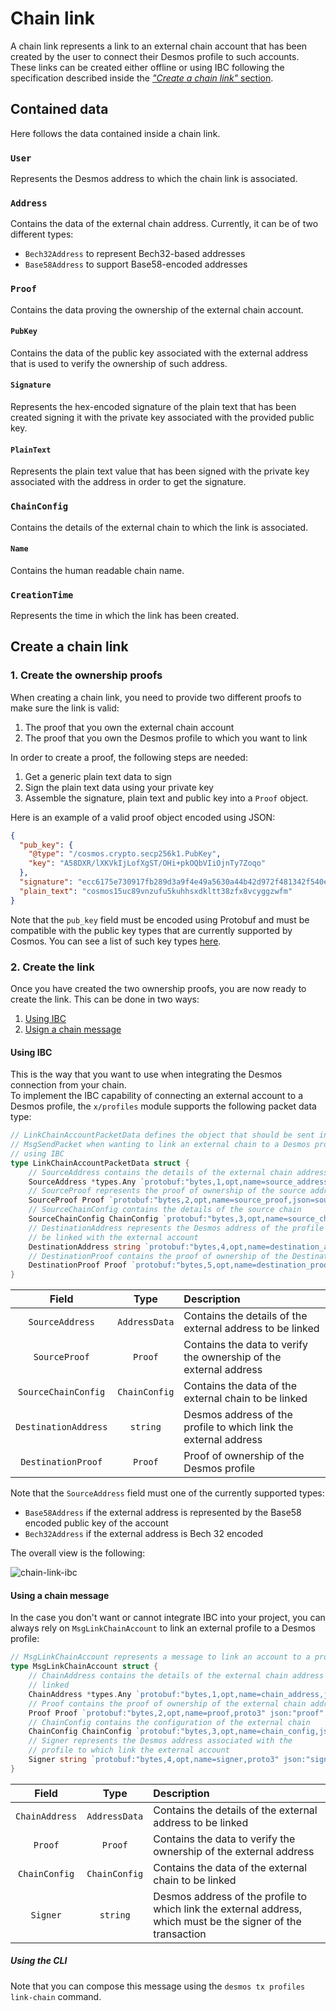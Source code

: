 # Chain link
A chain link represents a link to an external chain account that has been created by the user to connect their Desmos profile to such accounts. These links can be created either offline or using IBC following the specification described inside the [_"Create a chain link"_ section](#create-a-chain-link). 

## Contained data
Here follows the data contained inside a chain link. 

### `User`
Represents the Desmos address to which the chain link is associated.

### `Address`
Contains the data of the external chain address. Currently, it can be of two different types: 

- `Bech32Address` to represent Bech32-based addresses
- `Base58Address` to support Base58-encoded addresses

### `Proof`
Contains the data proving the ownership of the external chain account. 

#### `PubKey`
Contains the data of the public key associated with the external address that is used to verify the ownership of such address.

#### `Signature`
Represents the hex-encoded signature of the plain text that has been created signing it with the private key associated with the provided public key. 

#### `PlainText`
Represents the plain text value that has been signed with the private key associated with the address in order to get the signature. 

### `ChainConfig`
Contains the details of the external chain to which the link is associated. 

#### `Name`
Contains the human readable chain name. 

### `CreationTime`
Represents the time in which the link has been created.

## Create a chain link
### 1. Create the ownership proofs
When creating a chain link, you need to provide two different proofs to make sure the link is valid:

1. The proof that you own the external chain account 
2. The proof that you own the Desmos profile to which you want to link

In order to create a proof, the following steps are needed: 

1. Get a generic plain text data to sign
2. Sign the plain text data using your private key 
3. Assemble the signature, plain text and public key into a `Proof` object. 

Here is an example of a valid proof object encoded using JSON: 
```json
{
  "pub_key": {
    "@type": "/cosmos.crypto.secp256k1.PubKey",
    "key": "A58DXR/lXKVkIjLofXgST/OHi+pkOQbVIiOjnTy7Zoqo"
  },
  "signature": "ecc6175e730917fb289d3a9f4e49a5630a44b42d972f481342f540e09def2ec5169780d85c4e060d52cc3ffb3d677745a4d56cd385760735bc6db0f1816713be",
  "plain_text": "cosmos15uc89vnzufu5kuhhsxdkltt38zfx8vcyggzwfm"
}
```

Note that the `pub_key` field must be encoded using Protobuf and must be compatible with the public key types that are currently supported by Cosmos. You can see a list of such key types [here](https://github.com/cosmos/cosmos-sdk/tree/master/proto/cosmos/crypto).

### 2. Create the link
Once you have created the two ownership proofs, you are now ready to create the link. This can be done in two ways: 
1. [Using IBC](#using-ibc)
2. [Usign a chain message](#using-chain-message)

#### Using IBC
This is the way that you want to use when integrating the Desmos connection from your chain.  
To implement the IBC capability of connecting an external account to a Desmos profile, the `x/profiles` module supports the following packet data type: 

```go
// LinkChainAccountPacketData defines the object that should be sent inside a
// MsgSendPacket when wanting to link an external chain to a Desmos profile
// using IBC
type LinkChainAccountPacketData struct {
    // SourceAddress contains the details of the external chain address
    SourceAddress *types.Any `protobuf:"bytes,1,opt,name=source_address,json=sourceAddress,proto3" json:"source_address,omitempty" yaml:"source_address"`
    // SourceProof represents the proof of ownership of the source address
    SourceProof Proof `protobuf:"bytes,2,opt,name=source_proof,json=sourceProof,proto3" json:"source_proof" yaml:"source_proof"`
    // SourceChainConfig contains the details of the source chain
    SourceChainConfig ChainConfig `protobuf:"bytes,3,opt,name=source_chain_config,json=sourceChainConfig,proto3" json:"source_chain_config" yaml:"source_chain_config"`
    // DestinationAddress represents the Desmos address of the profile that should
    // be linked with the external account
    DestinationAddress string `protobuf:"bytes,4,opt,name=destination_address,json=destinationAddress,proto3" json:"destination_address,omitempty" yaml:"destination_address"`
    // DestinationProof contains the proof of ownership of the DestinationAddress
    DestinationProof Proof `protobuf:"bytes,5,opt,name=destination_proof,json=destinationProof,proto3" json:"destination_proof" yaml:"destination_proof"`
}
```

| Field | Type | Description |
| :----: | :-----: | :------ |
| `SourceAddress` | `AddressData` | Contains the details of the external address to be linked |
| `SourceProof` | `Proof` | Contains the data to verify the ownership of the external address |
| `SourceChainConfig` | `ChainConfig` | Contains the data of the external chain to be linked |
| `DestinationAddress` | `string` | Desmos address of the profile to which link the external address |
| `DestinationProof` | `Proof` | Proof of ownership of the Desmos profile | 

Note that the `SourceAddress` field must one of the currently supported types: 
- `Base58Address` if the external address is represented by the Base58 encoded public key of the account
- `Bech32Address` if the external address is Bech 32 encoded

The overall view is the following:

![chain-link-ibc](/img/desmos-chain-link-ibc.png)

#### Using a chain message
In the case you don't want or cannot integrate IBC into your project, you can always rely on `MsgLinkChainAccount` to link an external profile to a Desmos profile: 

```go
// MsgLinkChainAccount represents a message to link an account to a profile.
type MsgLinkChainAccount struct {
	// ChainAddress contains the details of the external chain address to be
	// linked
	ChainAddress *types.Any `protobuf:"bytes,1,opt,name=chain_address,json=chainAddress,proto3" json:"chain_address,omitempty" yaml:"source_address"`
	// Proof contains the proof of ownership of the external chain address
	Proof Proof `protobuf:"bytes,2,opt,name=proof,proto3" json:"proof" yaml:"source_proof"`
	// ChainConfig contains the configuration of the external chain
	ChainConfig ChainConfig `protobuf:"bytes,3,opt,name=chain_config,json=chainConfig,proto3" json:"chain_config" yaml:"source_chain_config"`
	// Signer represents the Desmos address associated with the
	// profile to which link the external account
	Signer string `protobuf:"bytes,4,opt,name=signer,proto3" json:"signer,omitempty" yaml:"signer"`
}
```

| Field | Type | Description |
| :----: | :-----: | :------ |
| `ChainAddress` | `AddressData` | Contains the details of the external address to be linked |
| `Proof` | `Proof` | Contains the data to verify the ownership of the external address |
| `ChainConfig` | `ChainConfig` | Contains the data of the external chain to be linked |
| `Signer` | `string` | Desmos address of the profile to which link the external address, which must be the signer of the transaction |

##### Using the CLI
Note that you can compose this message using the `desmos tx profiles link-chain` command. 